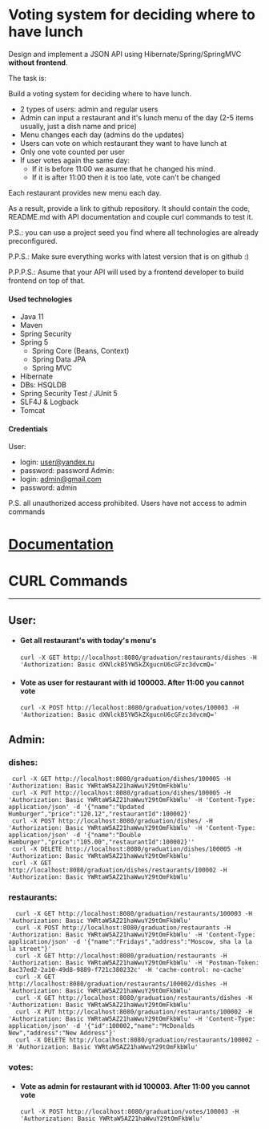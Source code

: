 # Voting system for deciding where to have lunch

Design and implement a JSON API using Hibernate/Spring/SpringMVC **without frontend**.

The task is:

Build a voting system for deciding where to have lunch.

 * 2 types of users: admin and regular users
 * Admin can input a restaurant and it's lunch menu of the day (2-5 items usually, just a dish name and price)
 * Menu changes each day (admins do the updates)
 * Users can vote on which restaurant they want to have lunch at
 * Only one vote counted per user
 * If user votes again the same day:
    - If it is before 11:00 we asume that he changed his mind.
    - If it is after 11:00 then it is too late, vote can't be changed

Each restaurant provides new menu each day.




As a result, provide a link to github repository. It should contain the code, README.md with API documentation and couple curl commands to test it.

P.S.: you can use a project seed you find where all technologies are already preconfigured.

P.P.S.: Make sure everything works with latest version that is on github :)

P.P.P.S.: Asume that your API will used by a frontend developer to build frontend on top of that.

#### Used technologies
- Java 11
- Maven
- Spring Security
- Spring 5
  * Spring Core (Beans, Context)
  * Spring Data JPA
  * Spring MVC
- Hibernate
- DBs: HSQLDB
- Spring Security Test / JUnit 5
- SLF4J & Logback
- Tomcat

#### Credentials

User:
 * login: user@yandex.ru
 * password: password
Admin:
 * login: admin@gmail.com
 * password: admin

P.S. all unauthorized access prohibited. Users have not access to admin commands

# <a href="https://documenter.getpostman.com/view/6266767/RznEJdFX">Documentation</a>

# CURL Commands

---
## User:

- #### Get all restaurant's with today's menu's
  `curl -X GET http://localhost:8080/graduation/restaurants/dishes -H 'Authorization: Basic dXNlckB5YW5kZXgucnU6cGFzc3dvcmQ='`
- #### Vote as user for restaurant with id 100003. After 11:00 you cannot vote
  `curl -X POST http://localhost:8080/graduation/votes/100003 -H 'Authorization: Basic dXNlckB5YW5kZXgucnU6cGFzc3dvcmQ='`

## Admin:

### dishes:

     curl -X GET http://localhost:8080/graduation/dishes/100005 -H 'Authorization: Basic YWRtaW5AZ21haWwuY29tOmFkbWlu'
     curl -X PUT http://localhost:8080/graduation/dishes/100005 -H 'Authorization: Basic YWRtaW5AZ21haWwuY29tOmFkbWlu' -H 'Content-Type: application/json' -d '{"name":"Updated Humburger","price":"120.12","restaurantId":100002}'
     curl -X POST http://localhost:8080/graduation/dishes/ -H 'Authorization: Basic YWRtaW5AZ21haWwuY29tOmFkbWlu' -H 'Content-Type: application/json' -d '{"name":"Double Hamburger","price":"105.00","restaurantId":100002}''
     curl -X DELETE http://localhost:8080/graduation/dishes/100005 -H 'Authorization: Basic YWRtaW5AZ21haWwuY29tOmFkbWlu'
     curl -X GET http://localhost:8080/graduation/dishes/restaurants/100002 -H 'Authorization: Basic YWRtaW5AZ21haWwuY29tOmFkbWlu'
     
### restaurants:
      curl -X GET http://localhost:8080/graduation/restaurants/100003 -H 'Authorization: Basic YWRtaW5AZ21haWwuY29tOmFkbWlu'
      curl -X POST http://localhost:8080/graduation/restaurants -H 'Authorization: Basic YWRtaW5AZ21haWwuY29tOmFkbWlu' -H 'Content-Type: application/json' -d '{"name":"Fridays","address":"Moscow, sha la la la street"}'
      curl -X GET http://localhost:8080/graduation/restaurants -H 'Authorization: Basic YWRtaW5AZ21haWwuY29tOmFkbWlu' -H 'Postman-Token: 8ac37ed2-2a10-49d8-9889-f721c380232c' -H 'cache-control: no-cache'
      curl -X GET http://localhost:8080/graduation/restaurants/100002/dishes -H 'Authorization: Basic YWRtaW5AZ21haWwuY29tOmFkbWlu'
      curl -X GET http://localhost:8080/graduation/restaurants/dishes -H 'Authorization: Basic YWRtaW5AZ21haWwuY29tOmFkbWlu'
      curl -X PUT http://localhost:8080/graduation/restaurants/100002 -H 'Authorization: Basic YWRtaW5AZ21haWwuY29tOmFkbWlu' -H 'Content-Type: application/json' -d '{"id":100002,"name":"McDonalds New","address":"New Address"}'
      curl -X DELETE http://localhost:8080/graduation/restaurants/100002 -H 'Authorization: Basic YWRtaW5AZ21haWwuY29tOmFkbWlu'
      
### votes:
 
- #### Vote as admin for restaurant with id 100003. After 11:00 you cannot vote
  `curl -X POST http://localhost:8080/graduation/votes/100003 -H 'Authorization: Basic YWRtaW5AZ21haWwuY29tOmFkbWlu'`
